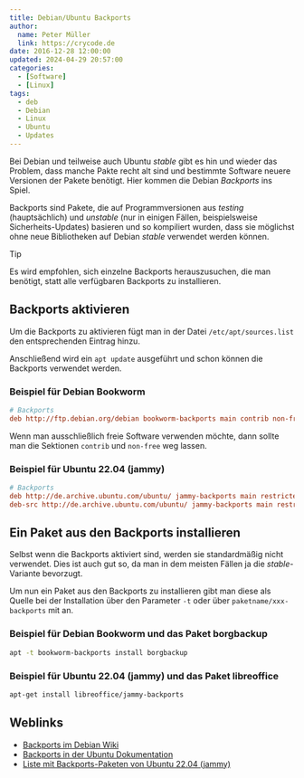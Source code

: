 ```yaml
---
title: Debian/Ubuntu Backports
author:
  name: Peter Müller
  link: https://crycode.de
date: 2016-12-28 12:00:00
updated: 2024-04-29 20:57:00
categories:
  - [Software]
  - [Linux]
tags:
  - deb
  - Debian
  - Linux
  - Ubuntu
  - Updates
---
```


Bei Debian und teilweise auch Ubuntu *stable* gibt es hin und wieder das Problem, dass manche Pakte recht alt sind und bestimmte Software neuere Versionen der Pakete benötigt. Hier kommen die Debian *Backports* ins Spiel.

Backports sind Pakete, die auf Programmversionen aus *testing* (hauptsächlich) und *unstable* (nur in einigen Fällen, beispielsweise Sicherheits-Updates) basieren und so kompiliert wurden, dass sie möglichst ohne neue Bibliotheken auf Debian *stable* verwendet werden können.

<!-- more -->

> [!TIP]
> Es wird empfohlen, sich einzelne Backports herauszusuchen, die man benötigt, statt alle verfügbaren Backports zu installieren.

## Backports aktivieren

Um die Backports zu aktivieren fügt man in der Datei `/etc/apt/sources.list` den entsprechenden Eintrag hinzu.

Anschließend wird ein `apt update` ausgeführt und schon können die Backports verwendet werden.

### Beispiel für Debian Bookworm

```ini Eintrag für &#47;etc/apt/sources.list
# Backports
deb http://ftp.debian.org/debian bookworm-backports main contrib non-free
```

Wenn man ausschließlich freie Software verwenden möchte, dann sollte man die Sektionen `contrib` und `non-free` weg lassen.

### Beispiel für Ubuntu 22.04 (jammy)

```ini Eintrag für &#47;etc/apt/sources.list
# Backports
deb http://de.archive.ubuntu.com/ubuntu/ jammy-backports main restricted universe multiverse
deb-src http://de.archive.ubuntu.com/ubuntu/ jammy-backports main restricted universe multiverse
```

## Ein Paket aus den Backports installieren

Selbst wenn die Backports aktiviert sind, werden sie standardmäßig nicht verwendet. Dies ist auch gut so, da man in dem meisten Fällen ja die *stable*-Variante bevorzugt.

Um nun ein Paket aus den Backports zu installieren gibt man diese als Quelle bei der Installation über den Parameter `-t` oder über `paketname/xxx-backports` mit an.

### Beispiel für Debian Bookworm und das Paket borgbackup

```sh Beispielinstallation aus den Backports
apt -t bookworm-backports install borgbackup
```

### Beispiel für Ubuntu 22.04 (jammy) und das Paket libreoffice

```sh Beispielinstallation aus den Backports
apt-get install libreoffice/jammy-backports
```

## Weblinks

* [Backports im Debian Wiki](https://wiki.debian.org/de/Backports)
* [Backports in der Ubuntu Dokumentation](https://help.ubuntu.com/community/UbuntuBackports)
* [Liste mit Backports-Paketen von Ubuntu 22.04 (jammy)](https://packages.ubuntu.com/jammy-backports/)
